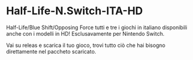 # Half-Life-N.Switch-ITA-HD
Half-Life/Blue Shift/Opposing Force tutti e tre i giochi in italiano disponibili anche con i modelli in HD! Esclusavamente per Nintendo Switch.

Vai su releas e scarica il tuo gioco, trovi tutto ciò che hai bisogno direttamente nel paccheto scaricato.
